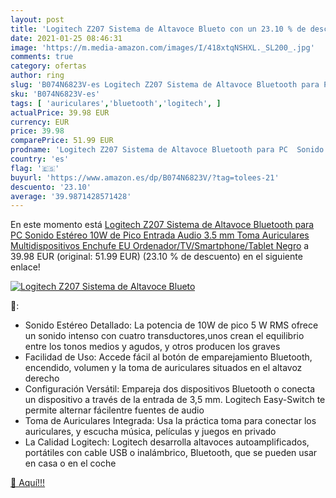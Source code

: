 ```yaml
---
layout: post
title: 'Logitech Z207 Sistema de Altavoce Blueto con un 23.10 % de descuento'
date: 2021-01-25 08:46:31
image: 'https://m.media-amazon.com/images/I/418xtqNSHXL._SL200_.jpg'
comments: true
category: ofertas
author: ring
slug: 'B074N6823V-es Logitech Z207 Sistema de Altavoce Bluetooth para PC Sonido...'
sku: 'B074N6823V-es'
tags: [ 'auriculares','bluetooth','logitech', ]
actualPrice: 39.98 EUR
currency: EUR
price: 39.98
comparePrice: 51.99 EUR
prodname: 'Logitech Z207 Sistema de Altavoce Bluetooth para PC  Sonido Estéreo  10W de Pico  Entrada Audio 3.5 mm  Toma Auriculares  Multidispositivos  Enchufe EU  Ordenador/TV/Smartphone/Tablet  Negro'
country: 'es'
flag: '🇪🇸'
buyurl: 'https://www.amazon.es/dp/B074N6823V/?tag=tolees-21'
descuento: '23.10'
average: '39.9871428571428'
---
```


En este momento está [Logitech Z207 Sistema de Altavoce Bluetooth para PC  Sonido Estéreo  10W de Pico  Entrada Audio 3.5 mm  Toma Auriculares  Multidispositivos  Enchufe EU  Ordenador/TV/Smartphone/Tablet  Negro](https://www.amazon.es/dp/B074N6823V/?tag=tolees-21) a 39.98 EUR (original: 51.99 EUR) (23.10 %  de descuento) en el siguiente enlace!

[![Logitech Z207 Sistema de Altavoce Blueto](https://m.media-amazon.com/images/I/418xtqNSHXL._SL200_.jpg)](https://www.amazon.es/dp/B074N6823V/?tag=tolees-21)

🔎:

- Sonido Estéreo Detallado: La potencia de 10W de pico 5 W RMS ofrece un sonido intenso con cuatro transductores,unos crean el equilibrio entre los tonos medios y agudos, y otros producen los graves
- Facilidad de Uso: Accede fácil al botón de emparejamiento Bluetooth, encendido, volumen y la toma de auriculares situados en el altavoz derecho
- Configuración Versátil: Empareja dos dispositivos Bluetooth o conecta un dispositivo a través de la entrada de 3,5 mm. Logitech Easy-Switch te permite alternar fácilentre fuentes de audio
- Toma de Auriculares Integrada: Usa la práctica toma para conectar los auriculares, y escucha música, películas y juegos en privado
- La Calidad Logitech: Logitech desarrolla altavoces autoamplificados, portátiles con cable USB o inalámbrico, Bluetooth, que se pueden usar en casa o en el coche

[🛒 Aquí!!!](https://www.amazon.es/dp/B074N6823V/?tag=tolees-21)
